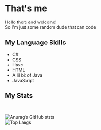 <h1>That's me</h1>

Hello there and welcome!<br>
So I'm just some random dude that can code
<br>

<h2>My Language Skills</h2>
<ul>
  <li>C#</li>
  <li>CSS</li>
  <li>Haxe</li>
  <li>HTML</li>
  <li>A lil bit of Java</li>
  <li>JavaScript</li>
</ul>

<h2>My Stats</h2><br>

![Anurag's GitHub stats](https://github-readme-stats.vercel.app/api?username=leon-brother&show_icons=true&theme=radical)
<br>
![Top Langs](https://github-readme-stats.vercel.app/api/top-langs/?username=leon-brother)
